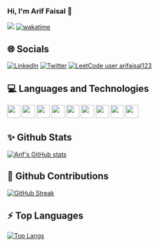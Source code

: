 ### Hi, I'm Arif Faisal 👋
![](https://komarev.com/ghpvc/?username=arifaisal123) [![wakatime](https://wakatime.com/badge/user/bf2ed4b7-af92-4e79-924a-22a2ff275634.svg)](https://wakatime.com/@bf2ed4b7-af92-4e79-924a-22a2ff275634)

## 🌐 Socials
[![LinkedIn](https://img.shields.io/badge/LinkedIn-%230077B5.svg?logo=linkedin&logoColor=white)](https://www.linkedin.com/in/arifaisal123) [![Twitter](https://img.shields.io/badge/Twitter-%231DA1F2.svg?logo=Twitter&logoColor=white)](https://twitter.com/faisalcodes123) [![LeetCode user arifaisal123](https://img.shields.io/badge/dynamic/json?style=flat&labelColor=black&color=%23ffa116&label=Leetcode&query=solvedOverTotal&url=https%3A%2F%2Fleetcode-badge.vercel.app%2Fapi%2Fusers%2Farifaisal123&logo=leetcode&logoColor=yellow)](https://leetcode.com/arifaisal123/)

## 💻 Languages and Technologies
<p align="left">
  <img src="https://upload.wikimedia.org/wikipedia/commons/thumb/6/61/HTML5_logo_and_wordmark.svg/2048px-HTML5_logo_and_wordmark.svg.png" height="30" width="30"/> 
  <img src="https://upload.wikimedia.org/wikipedia/commons/thumb/d/d5/CSS3_logo_and_wordmark.svg/1200px-CSS3_logo_and_wordmark.svg.png" height="30" width="30"/>
  <img src="https://upload.wikimedia.org/wikipedia/commons/thumb/9/99/Unofficial_JavaScript_logo_2.svg/480px-Unofficial_JavaScript_logo_2.svg.png" height="30"
       width="30"/>
  <img src="https://upload.wikimedia.org/wikipedia/commons/thumb/b/b2/Bootstrap_logo.svg/2560px-Bootstrap_logo.svg.png" height="30" width="30"/>
  <img src="https://upload.wikimedia.org/wikipedia/commons/thumb/9/96/Sass_Logo_Color.svg/768px-Sass_Logo_Color.svg.png?20150315202757" height="30" width="30"/>
  <img src="https://upload.wikimedia.org/wikipedia/commons/thumb/c/c3/Python-logo-notext.svg/1200px-Python-logo-notext.svg.png" height="30" width="30"/>
  <img src="https://upload.wikimedia.org/wikipedia/commons/thumb/1/18/C_Programming_Language.svg/1200px-C_Programming_Language.svg.png" height="30" width="30"/>
  <img src="https://www.svgrepo.com/show/473611/flask.svg" height="30" width="30"/>
  <img src="https://upload.wikimedia.org/wikipedia/commons/thumb/9/97/Sqlite-square-icon.svg/2048px-Sqlite-square-icon.svg.png" height="30" width="30"/>
</p>

## ✨ Github Stats
[![Arif's GitHub stats](https://github-readme-stats.vercel.app/api?username=arifaisal123&rank_icon=github)](https://github.com/anuraghazra/github-readme-stats)

## 🔭 Github Contributions
[![GitHub Streak](https://github-readme-streak-stats.herokuapp.com?user=arifaisal123)](https://git.io/streak-stats)

## ⚡ Top Languages
[![Top Langs](https://github-readme-stats.vercel.app/api/top-langs/?username=arifaisal123&layout=compact&hide=c%2B%2B,TeX)](https://github.com/anuraghazra/github-readme-stats)

<!--
**arifaisal123/arifaisal123** is a ✨ _special_ ✨ repository because its `README.md` (this file) appears on your GitHub profile.

Here are some ideas to get you started:

- 🔭 I’m currently working on ...
- 🌱 I’m currently learning ...
- 👯 I’m looking to collaborate on ...
- 🤔 I’m looking for help with ...
- 💬 Ask me about ...
- 📫 How to reach me: ...
- 😄 Pronouns: ...
- ⚡ Fun fact: ...
-->

